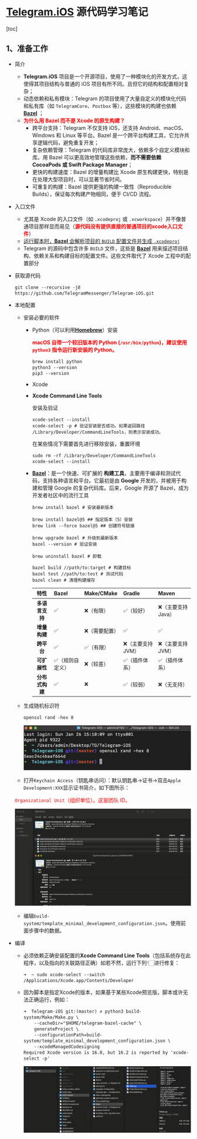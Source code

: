 # [**Telegram.iOS**](#https://github.com/TelegramMessenger/Telegram-iOS) 源代码学习笔记

[toc]

## 1、准备工作

* 简介

  * **Telegram.iOS** 项目是一个开源项目，使用了一种模块化的开发方式，这使得其项目结构与普通的 iOS 项目有所不同。且但它的结构和配置相对复杂；
  * 动态依赖和私有模块：Telegram 的项目使用了大量自定义的模块化代码和私有库（如 `TelegramCore`、`Postbox` 等），这些模块的构建也依赖  [**Bazel**](#Bazel) ；
  * <font color=red>**为什么用 Bazel 而不是 Xcode 的原生构建？**</font>
    * 跨平台支持：Telegram 不仅支持 iOS，还支持 Android、macOS、Windows 和 Linux 等平台。Bazel 是一个跨平台构建工具，它允许共享逻辑代码，避免重复开发；
    * 复杂依赖管理：Telegram 的代码库非常庞大，依赖多个自定义模块和库。用 Bazel 可以更高效地管理这些依赖，**而不需要依赖 CocoaPods 或 Swift Package Manager**；
    * 更快的构建速度：Bazel 的增量构建比 Xcode 原生构建更快，特别是在处理大型项目时，可以显著节省时间。
    * 可重复的构建：Bazel 提供更强的构建一致性（Reproducible Builds），保证每次构建产物相同，便于 CI/CD 流程。

* 入口文件

  * 尤其是 Xcode 的入口文件（如 `.xcodeproj` 或 `.xcworkspace`）并不像普通项目那样显而易见（<font color=red>**源代码没有提供直接的普通项目的xcode入口文件**</font>）
  * <u>运行脚本时，[**Bazel**](#Bazel) 会解析项目的 `BUILD` 配置文件并生成 `.xcodeproj`</u>
  * Telegram 的源码中包含许多 `BUILD` 文件，这些是 [**Bazel**](#Bazel)  用来描述项目结构、依赖关系和构建目标的配置文件。这些文件取代了 Xcode 工程中的配置部分

* 获取源代码

  ```shell
  git clone --recursive -j8 https://github.com/TelegramMessenger/Telegram-iOS.git
  ```

* 本地配置

  * 安装必要的软件

    * Python（可以利用[**Homebrew**](https://brew.sh/)）安装
    
      <font color=red>**macOS 自带一个较旧版本的 Python (`/usr/bin/python`)，建议使用 `python3` 指令运行新安装的 Python。**</font>

      ```shell
      brew install python
      python3 --version
      pip3 --version
      ```
    
    * Xcode
    
    * **Xcode Command Line Tools**
    
      安装及验证
    
      ```shell
      xcode-select --install
      xcode-select -p # 验证安装是否成功。如果返回路径 /Library/Developer/CommandLineTools，则表示安装成功。
      ```
    
      在某些情况下需要首先进行移除安装，重置环境
    
      ```shell
      sudo rm -rf /Library/Developer/CommandLineTools
      xcode-select --install
      ```
    
    * <font id=Bazel>[**Bazel**](https://bazel.build/?hl=zh-cn)</font>：是一个快速、可扩展的 **构建工具**，主要用于编译和测试代码，支持各种语言和平台。它最初是由 **Google** 开发的，并被用于构建和管理 Google 的复杂代码库。后来，Google 开源了 Bazel，成为开发者社区中的流行工具
    
      ```shell
      brew install bazel # 安装最新版本
      
      brew install bazel@5 ## 指定版本（5）安装
      brew link --force bazel@5 ## 创建符号链接
      
      brew upgrade bazel # 升级到最新版本
      bazel --version # 验证安装
      
      brew uninstall bazel # 卸载
      ```
    
      ```shell
      bazel build //path/to:target # 构建目标
      bazel test //path/to:test # 测试代码
      bazel clean # 清理构建缓存
      ```
    
      |      特性      | Bazel           | Make/CMake    | Gradle            | Maven              |
      | :------------: | :-------------- | ------------- | ----------------- | ------------------ |
      | **多语言支持** | ✅               | ❌（有限）     | ✅（较好）         | ❌（主要支持 Java） |
      |  **增量构建**  | ✅               | ❌（需要配置） | ✅                 | ✅                  |
      |   **跨平台**   | ✅               | ✅（有限）     | ❌（主要支持 JVM） | ❌（主要支持 JVM）  |
      |  **可扩展性**  | ✅（规则自定义） | ❌（较差）     | ✅（插件体系）     | ✅（插件体系）      |
      | **分布式构建** | ✅               | ❌             | ✅（较弱）         | ❌（无支持）        |
    
  * 生成随机标识符
  
    ```shell
    openssl rand -hex 8
    ```
  
    ![image-20250126151606955](./assets/image-20250126151606955.png)
    
  *  打开`Keychain Access`（钥匙串访问）：默认钥匙串→证书→双击`Apple Development:XXX`显示证书简介，如下图所示：
  
    <font color=red>`Organizational Unit`（组织单位）。这是团队 ID。</font>
    
    ![image-20250126151858086](./assets/image-20250126151858086.png)
    
  * 编辑`build-system/template_minimal_development_configuration.json`。使用前面步骤中的数据。
  
* 编译

  * 必须依赖正确安装配置的**Xcode Command Line Tools**（包括系统存在此程序，以及指向的关联路径正确）如若不然，运行下列👇🏻进行修复：

    ```shell
    ➜  ~ sudo xcode-select --switch /Applications/Xcode.app/Contents/Developer
    ```
    
  * 因为脚本是指定Xcode的版本，如果基于某些Xcode预览版，脚本或许无法正确运行，例如：
    
    ```shell
    ➜  Telegram-iOS git:(master) ✗ python3 build-system/Make/Make.py \
        --cacheDir="$HOME/telegram-bazel-cache" \
        generateProject \
        --configurationPath=build-system/template_minimal_development_configuration.json \
        --xcodeManagedCodesigning
    Required Xcode version is 16.0, but 16.2 is reported by 'xcode-select -p'
    ```
    
    ![image-20250126155643263](./assets/image-20250126155643263.png)
    
    
    
    
    
    
    



